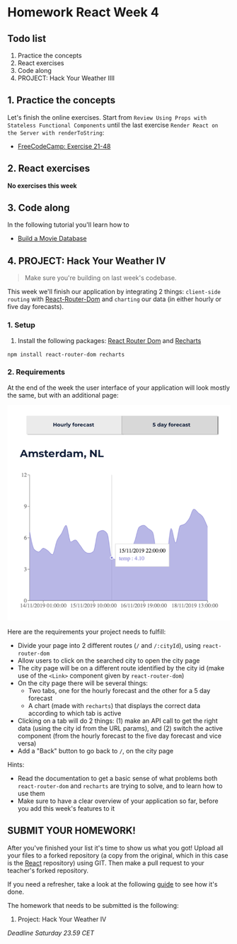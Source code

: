 # Homework React Week 4

## **Todo list**

1. Practice the concepts
2. React exercises
3. Code along
4. PROJECT: Hack Your Weather IIII

## **1. Practice the concepts**

Let's finish the online exercises. Start from `Review Using Props with Stateless Functional Components` until the last exercise `Render React on the Server with renderToString`:

- [FreeCodeCamp: Exercise 21-48](https://www.freecodecamp.org/learn/front-end-libraries/react/)

## **2. React exercises**

**No exercises this week**

## **3. Code along**

In the following tutorial you'll learn how to

- [Build a Movie Database](https://www.youtube.com/playlist?list=PL_kAgwZgMfWyZ6m8fDwdiwEarr_g6nFxz)

## **4. PROJECT: Hack Your Weather IV**

> Make sure you're building on last week's codebase.

This week we'll finish our application by integrating 2 things: `client-side routing` with [React-Router-Dom](https://reacttraining.com/react-router/web/guides/quick-start) and `charting` our data (in either hourly or five day forecasts).

### 1. Setup

1. Install the following packages: [React Router Dom](https://www.npmjs.com/package/react-router-dom) and [Recharts](https://www.npmjs.com/package/recharts)

```
npm install react-router-dom recharts
```

### 2. Requirements

At the end of the week the user interface of your application will look mostly the same, but with an additional page:

![Week 4 Wireframe](../assets/project/week4.png)

Here are the requirements your project needs to fulfill:

- Divide your page into 2 different routes (`/` and `/:cityId`), using `react-router-dom`
- Allow users to click on the searched city to open the city page
- The city page will be on a different route identified by the city id (make use of the `<Link>` component given by `react-router-dom`)
- On the city page there will be several things:
  - Two tabs, one for the hourly forecast and the other for a 5 day forecast
  - A chart (made with `recharts`) that displays the correct data according to which tab is active
- Clicking on a tab will do 2 things: (1) make an API call to get the right data (using the city id from the URL params), and (2) switch the active component (from the hourly forecast to the five day forecast and vice versa)
- Add a "Back" button to go back to `/`, on the city page

Hints:

- Read the documentation to get a basic sense of what problems both `react-router-dom` and `recharts` are trying to solve, and to learn how to use them
- Make sure to have a clear overview of your application so far, before you add this week's features to it

## **SUBMIT YOUR HOMEWORK!**

After you've finished your list it's time to show us what you got! Upload all your files to a forked repository (a copy from the original, which in this case is the [React](https://www.github.com/HackYourFuture/React) repository) using GIT. Then make a pull request to your teacher's forked repository.

If you need a refresher, take a look at the following [guide](../hand-in-homework-guide.md) to see how it's done.

The homework that needs to be submitted is the following:

1. Project: Hack Your Weather IV

_Deadline Saturday 23.59 CET_

